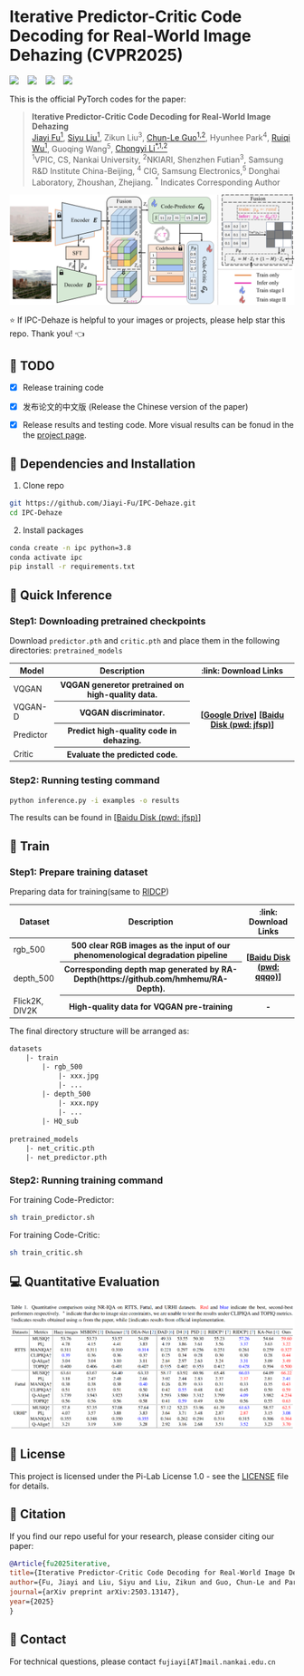 # Iterative Predictor-Critic Code Decoding for Real-World Image Dehazing (CVPR2025)

<a href='https://arxiv.org/pdf/2503.13147'><img src='https://img.shields.io/badge/Paper-arxiv-b31b1b.svg'></a> &nbsp;&nbsp;
<a href='https://jiayi-fu.github.io/IPC-Dehaze_Homepage/static/pdfs/IPC_Dehaze-CN.pdf'><img src='https://img.shields.io/badge/Paper-中文版-blue'></a> &nbsp;&nbsp;
<a href='https://jiayi-fu.github.io/IPC-Dehaze_Homepage/'><img src='https://img.shields.io/badge/Project page-IPC%E2%80%91Dehaze-1bb41b.svg'></a> &nbsp;&nbsp;
<a href='https://pan.baidu.com/s/1W4Mt_uZprSjxj1oH8MU59w'><img src='https://img.shields.io/badge/Results-BaiduYun(pwd:jfsp)-ffd700.svg'></a> &nbsp;&nbsp;


This is the official PyTorch codes for the paper:

>**Iterative Predictor-Critic Code Decoding for Real-World Image Dehazing**<br>  [Jiayi Fu<sup>1</sup>](https://github.com/Jiayi-Fu), [Siyu Liu<sup>1</sup>](https://github.com/modyu-liu), Zikun Liu<sup>3</sup>, [Chun-Le Guo<sup>1,2</sup>](https://mmcheng.net/clguo/), Hyunhee Park<sup>4</sup>, [Ruiqi Wu<sup>1</sup>](https://rq-wu.github.io/), Guoqing Wang<sup>5</sup>, [Chongyi Li<sup>*,1,2</sup>](https://li-chongyi.github.io/)  
> <sup>1</sup>VPIC, CS, Nankai University, <sup>2</sup>NKIARI, Shenzhen Futian<sup>3</sup>, Samsung R&D Institute China-Beijing, <sup>4</sup> CIG, Samsung Electronics,<sup>5</sup> Donghai Laboratory, Zhoushan, Zhejiang. <sup>*</sup> Indicates Corresponding Author  


![teaser_img](.assets/overview.png)


:star: If IPC-Dehaze is helpful to your images or projects, please help star this repo. Thank you! :point_left:



## :runner: TODO
- [x] Release training code
- [x] 发布论文的中文版 (Release the Chinese version of the paper)
- [x] Release results and testing code. More visual results can be fonud in the the <a href='https://jiayi-fu.github.io/IPC-Dehaze_Homepage/'>project page</a>. 


## :wrench: Dependencies and Installation

1. Clone repo

```bash
git https://github.com/Jiayi-Fu/IPC-Dehaze.git
cd IPC-Dehaze 
```

2. Install packages
```bash
conda create -n ipc python=3.8
conda activate ipc
pip install -r requirements.txt
```

## 🚀 Quick Inference
### Step1: Downloading pretrained checkpoints
Download `predictor.pth` and `critic.pth` and place them in the following directories: `pretrained_models`
<table>
<thead>
<tr>
    <th>Model</th>
    <th> Description </th>
    <th>:link: Download Links </th>
</tr>
</thead>
<tbody>
<tr>
    <td>VQGAN</td>
    <th>VQGAN generetor pretrained on high-quality data.</th>
    <th rowspan="4">
    [<a href="https://drive.google.com/drive/folders/1i5DS0jjTlm1nSXSAPd4Qp5_7dLSva_1E?usp=sharing">Google Drive</a>] 
    [<a href="https://pan.baidu.com/s/1W4Mt_uZprSjxj1oH8MU59w">Baidu Disk (pwd: jfsp)</a>]
    </th>
</tr>
<tr>
    <td>VQGAN-D</td>
    <th>VQGAN discriminator.</th>
</tr>
<tr>
    <td>Predictor</td>
    <th>Predict high-quality code in dehazing.</th>
</tr>
<tr>
    <td>Critic</td>
    <th>Evaluate the predicted code.</th>
</tr>
</tbody>
</table>

### Step2: Running testing command
```bash
python inference.py -i examples -o results 
```
The results can be found in [<a href="https://pan.baidu.com/s/1W4Mt_uZprSjxj1oH8MU59w">Baidu Disk (pwd: jfsp)</a>]

## :muscle: Train
### Step1: Prepare training dataset
Preparing data for training(same to <a href="https://github.com/RQ-Wu/RIDCP_dehazing">RIDCP</a>)
<table>
<thead>
<tr>
    <th>Dataset</th>
    <th> Description </th>
    <th>:link: Download Links </th>
</tr>
</thead>
<tbody>
<tr>
    <td>rgb_500</td>
    <th>500 clear RGB images as the input of our phenomenological degradation pipeline</th>
    <th rowspan="2">
    [<a href="https://pan.baidu.com/s/1oX3AZkVlEa7S1sSO12r47Q">Baidu Disk (pwd: qqqo)</a>]
    </th>
</tr>
<tr>
    <td>depth_500</td>
    <th>Corresponding depth map generated by RA-Depth(https://github.com/hmhemu/RA-Depth).</th>
</tr>
<tr>
    <td>Flick2K, DIV2K</td>
    <th>High-quality data for VQGAN pre-training</th>
    <th>-</th>
</tr>
</tbody>
</table>

The final directory structure will be arranged as:
```
datasets
    |- train
        |- rgb_500
            |- xxx.jpg
            |- ...
        |- depth_500
            |- xxx.npy
            |- ...
        |- HQ_sub

pretrained_models
    |- net_critic.pth
    |- net_predictor.pth

```
### Step2: Running training command
For training Code-Predictor:
```bash
sh train_predictor.sh
```
For training Code-Critic:
```bash
sh train_critic.sh
```


## 💻 Quantitative Evaluation
![quan_img](.assets/quantitative_results.png)
## 📜 License

This project is licensed under the Pi-Lab License 1.0 - see the [LICENSE](https://github.com/modyu-liu/FaceMe/blob/main/LICENSE) file for details.

## :book: Citation

If you find our repo useful for your research, please consider citing our paper:

```bibtex
@Article{fu2025iterative,
title={Iterative Predictor-Critic Code Decoding for Real-World Image Dehazing},
author={Fu, Jiayi and Liu, Siyu and Liu, Zikun and Guo, Chun-Le and Park, Hyunhee and Wu, Ruiqi and Wang, Guoqing and Li, Chongyi},
journal={arXiv preprint arXiv:2503.13147},
year={2025}
}
```

## :postbox: Contact

For technical questions, please contact `fujiayi[AT]mail.nankai.edu.cn`


